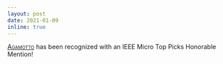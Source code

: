 ```yaml
---
layout: post
date: 2021-01-09
inline: true
---
```


[<span style="font-variant:small-caps;">Agamotto</span>](/publications) has been recognized with an IEEE Micro Top Picks Honorable Mention!

